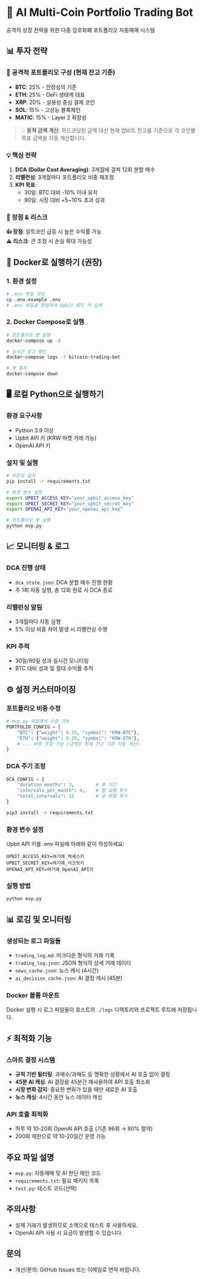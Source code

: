 # 🚀 AI Multi-Coin Portfolio Trading Bot

공격적 성장 전략을 위한 다중 암호화폐 포트폴리오 자동매매 시스템

## 📊 투자 전략

### 🔹 공격적 포트폴리오 구성 (현재 잔고 기준)
- **BTC**: 25% - 안정성의 기준
- **ETH**: 25% - DeFi 생태계 대표
- **XRP**: 20% - 실용성 중심 결제 코인
- **SOL**: 15% - 고성능 블록체인
- **MATIC**: 15% - Layer 2 확장성

> 💡 **동적 금액 계산**: 하드코딩된 금액 대신 현재 업비트 잔고를 기준으로 각 코인별 목표 금액을 자동 계산합니다.

### 💡 핵심 전략
1. **DCA (Dollar Cost Averaging)**: 3개월에 걸쳐 12회 분할 매수
2. **리밸런싱**: 3개월마다 포트폴리오 비중 재조정
3. **KPI 목표**:
   - 30일: BTC 대비 -10% 이내 유지
   - 90일: 시장 대비 +5~10% 초과 성과

### 🎯 장점 & 리스크
**👍 장점**: 알트코인 급등 시 높은 수익률 가능  
**⚠️ 리스크**: 큰 조정 시 손실 확대 가능성

## 🐳 Docker로 실행하기 (권장)

### 1. 환경 설정
```bash
# .env 파일 생성
cp .env.example .env
# .env 파일을 편집하여 Upbit API 키 입력
```

### 2. Docker Compose로 실행
```bash
# 포트폴리오 봇 실행
docker-compose up -d

# 실시간 로그 확인
docker-compose logs -f bitcoin-trading-bot

# 봇 중지
docker-compose down
```

## 🖥️ 로컬 Python으로 실행하기

### 환경 요구사항
- Python 3.9 이상
- Upbit API 키 (KRW 마켓 거래 가능)
- OpenAI API 키

### 설치 및 실행
```bash
# 의존성 설치
pip install -r requirements.txt

# 환경 변수 설정
export UPBIT_ACCESS_KEY="your_upbit_access_key"
export UPBIT_SECRET_KEY="your_upbit_secret_key"
export OPENAI_API_KEY="your_openai_api_key"

# 포트폴리오 봇 실행
python mvp.py
```

## 📈 모니터링 & 로그

### DCA 진행 상태
- `dca_state.json`: DCA 분할 매수 진행 현황
- 주 1회 자동 실행, 총 12회 완료 시 DCA 종료

### 리밸런싱 알림
- 3개월마다 자동 실행
- 5% 이상 비중 차이 발생 시 리밸런싱 수행

### KPI 추적
- 30일/90일 성과 실시간 모니터링
- BTC 대비 성과 및 절대 수익률 추적

## ⚙️ 설정 커스터마이징

### 포트폴리오 비중 수정
```python
# mvp.py 파일에서 수정 가능
PORTFOLIO_CONFIG = {
    "BTC": {"weight": 0.25, "symbol": "KRW-BTC"},
    "ETH": {"weight": 0.25, "symbol": "KRW-ETH"},
    # ... 비중 조정 가능 (금액은 현재 잔고 기준 자동 계산)
}
```

### DCA 주기 조정
```python
DCA_CONFIG = {
    "duration_months": 3,        # 총 기간
    "intervals_per_month": 4,    # 월 실행 횟수
    "total_intervals": 12        # 총 분할 횟수
}
```
```bash
pip3 install -r requirements.txt
```

### 환경 변수 설정
Upbit API 키를 .env 파일에 아래와 같이 작성하세요:
```
UPBIT_ACCESS_KEY=여기에_액세스키
UPBIT_SECRET_KEY=여기에_시크릿키
OPENAI_API_KEY=여기에_OpenAI_API키
```

### 실행 방법
```bash
python mvp.py
```

## 📊 로깅 및 모니터링

### 생성되는 로그 파일들
- `trading_log.md`: 마크다운 형식의 거래 기록
- `trading_log.json`: JSON 형식의 상세 거래 데이터
- `news_cache.json`: 뉴스 캐시 (4시간)
- `ai_decision_cache.json`: AI 결정 캐시 (45분)

### Docker 볼륨 마운트
Docker 실행 시 로그 파일들이 호스트의 `./logs` 디렉토리와 프로젝트 루트에 저장됩니다.

## ⚡ 최적화 기능

### 스마트 결정 시스템
- **규칙 기반 필터링**: 과매수/과매도 등 명확한 상황에서 AI 호출 없이 결정
- **45분 AI 캐싱**: AI 결정을 45분간 재사용하여 API 호출 최소화
- **시장 변화 감지**: 중요한 변화가 있을 때만 새로운 AI 호출
- **뉴스 캐싱**: 4시간 동안 뉴스 데이터 캐싱

### API 호출 최적화
- 하루 약 10-20회 OpenAI API 호출 (기존 96회 → 80% 절약)
- 200회 제한으로 약 10-20일간 운영 가능

## 주요 파일 설명
- `mvp.py`: 자동매매 및 AI 판단 메인 코드
- `requirements.txt`: 필요 패키지 목록
- `test.py`: 테스트 코드(선택)

## 주의사항
- 실제 거래가 발생하므로 소액으로 테스트 후 사용하세요.
- OpenAI API 사용 시 요금이 발생할 수 있습니다.

## 문의
- 개선/문의: GitHub Issues 또는 이메일로 연락 바랍니다.

